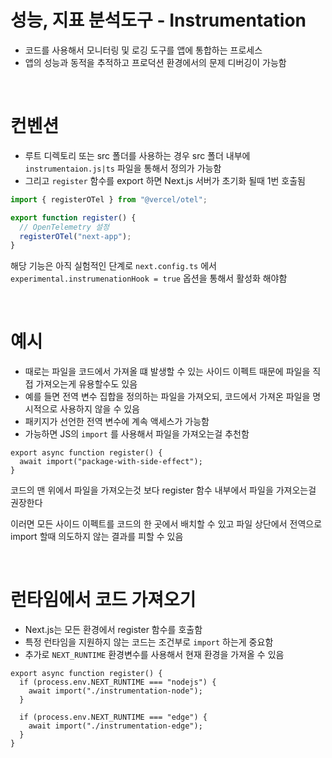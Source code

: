 # 성능, 지표 분석도구 - Instrumentation

- 코드를 사용해서 모니터링 및 로깅 도구를 앱에 통합하는 프로세스
- 앱의 성능과 동적을 추적하고 프로덕션 환경에서의 문제 디버깅이 가능함

<br/>

# 컨벤션

- 루트 디렉토리 또는 src 폴더를 사용하는 경우 src 폴더 내부에 `instrumentaion.js|ts` 파일을 통해서 정의가 가능함
- 그리고 `register` 함수를 export 하면 Next.js 서버가 초기화 될때 1번 호출됨

```ts
import { registerOTel } from "@vercel/otel";

export function register() {
  // OpenTelemetry 설정
  registerOTel("next-app");
}
```

해당 기능은 아직 실험적인 단계로 `next.config.ts` 에서 `experimental.instrumenationHook = true` 옵션을 통해서 활성화 해야함

<br/>

# 예시

- 때로는 파일을 코드에서 가져올 떄 발생할 수 있는 사이드 이펙트 때문에 파일을 직접 가져오는게 유용할수도 있음
- 예를 들면 전역 변수 집합을 정의하는 파일을 가져오되, 코드에서 가져온 파일을 명시적으로 사용하지 않을 수 있음
- 패키지가 선언한 전역 변수에 계속 액세스가 가능함
- 가능하면 JS의 `import` 를 사용해서 파일을 가져오는걸 추천함

```tsx
export async function register() {
  await import("package-with-side-effect");
}
```

코드의 맨 위에서 파일을 가져오는것 보다 register 함수 내부에서 파일을 가져오는걸 권장한다

이러면 모든 사이드 이펙트를 코드의 한 곳에서 배치할 수 있고 파일 상단에서 전역으로 import 할때 의도하지 않는 결과를 피할 수 있음

<br/>

# 런타임에서 코드 가져오기

- Next.js는 모든 환경에서 register 함수를 호출함
- 특정 런타임을 지원하지 않는 코드는 조건부로 `import` 하는게 중요함
- 추가로 `NEXT_RUNTIME` 환경변수를 사용해서 현재 환경을 가져올 수 있음

```tsx
export async function register() {
  if (process.env.NEXT_RUNTIME === "nodejs") {
    await import("./instrumentation-node");
  }

  if (process.env.NEXT_RUNTIME === "edge") {
    await import("./instrumentation-edge");
  }
}
```

